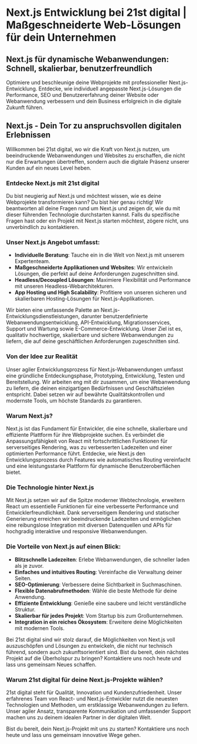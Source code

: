 # Next.js Entwicklung bei 21st digital | Maßgeschneiderte Web-Lösungen für dein Unternehmen

## Next.js für dynamische Webanwendungen: Schnell, skalierbar, benutzerfreundlich

Optimiere und beschleunige deine Webprojekte mit professioneller Next.js-Entwicklung. Entdecke, wie individuell angepasste Next.js-Lösungen die Performance, SEO und Benutzererfahrung deiner Website oder Webanwendung verbessern und dein Business erfolgreich in die digitale Zukunft führen.

## Next.js - Dein Tor zu anspruchsvollen digitalen Erlebnissen

Willkommen bei 21st digital, wo wir die Kraft von Next.js nutzen, um beeindruckende Webanwendungen und Websites zu erschaffen, die nicht nur die Erwartungen übertreffen, sondern auch die digitale Präsenz unserer Kunden auf ein neues Level heben.

### Entdecke Next.js mit 21st digital

Du bist neugierig auf Next.js und möchtest wissen, wie es deine Webprojekte transformieren kann? Du bist hier genau richtig! Wir beantworten all deine Fragen rund um Next.js und zeigen dir, wie du mit dieser führenden Technologie durchstarten kannst. Falls du spezifische Fragen hast oder ein Projekt mit Next.js starten möchtest, zögere nicht, uns unverbindlich zu kontaktieren.

### Unser Next.js Angebot umfasst:

- **Individuelle Beratung**: Tauche ein in die Welt von Next.js mit unserem Expertenteam.
- **Maßgeschneiderte Applikationen und Websites**: Wir entwickeln Lösungen, die perfekt auf deine Anforderungen zugeschnitten sind.
- **Headless/Decoupled Lösungen**: Maximiere Flexibilität und Performance mit unseren Headless-Webarchitekturen.
- **App Hosting und High Scalability**: Profitiere von unseren sicheren und skalierbaren Hosting-Lösungen für Next.js-Applikationen.

Wir bieten eine umfassende Palette an Next.js-Entwicklungsdienstleistungen, darunter benutzerdefinierte Webanwendungsentwicklung, API-Entwicklung, Migrationsservices, Support und Wartung sowie E-Commerce-Entwicklung. Unser Ziel ist es, qualitativ hochwertige, skalierbare und sichere Webanwendungen zu liefern, die auf deine geschäftlichen Anforderungen zugeschnitten sind.

### Von der Idee zur Realität

Unser agiler Entwicklungsprozess für Next.js-Webanwendungen umfasst eine gründliche Entdeckungsphase, Prototyping, Entwicklung, Testen und Bereitstellung. Wir arbeiten eng mit dir zusammen, um eine Webanwendung zu liefern, die deinen einzigartigen Bedürfnissen und Geschäftszielen entspricht. Dabei setzen wir auf bewährte Qualitätskontrollen und modernste Tools, um höchste Standards zu garantieren.

### Warum Next.js?

Next.js ist das Fundament für Entwickler, die eine schnelle, skalierbare und effiziente Plattform für ihre Webprojekte suchen. Es verbindet die Anpassungsfähigkeit von React mit fortschrittlichen Funktionen für serverseitiges Rendering, was zu verbesserten Ladezeiten und einer optimierten Performance führt. Entdecke, wie Next.js den Entwicklungsprozess durch Features wie automatisches Routing vereinfacht und eine leistungsstarke Plattform für dynamische Benutzeroberflächen bietet.

### Die Technologie hinter Next.js

Mit Next.js setzen wir auf die Spitze moderner Webtechnologie, erweitern React um essentielle Funktionen für eine verbesserte Performance und Entwicklerfreundlichkeit. Dank serverseitigem Rendering und statischer Generierung erreichen wir beeindruckende Ladezeiten und ermöglichen eine reibungslose Integration mit diversen Datenquellen und APIs für hochgradig interaktive und responsive Webanwendungen.

### Die Vorteile von Next.js auf einen Blick:

- **Blitzschnelle Ladezeiten**: Erlebe Webanwendungen, die schneller laden als je zuvor.
- **Einfaches und intuitives Routing**: Vereinfache die Verwaltung deiner Seiten.
- **SEO-Optimierung**: Verbessere deine Sichtbarkeit in Suchmaschinen.
- **Flexible Datenabrufmethoden**: Wähle die beste Methode für deine Anwendung.
- **Effiziente Entwicklung**: Genieße eine saubere und leicht verständliche Struktur.
- **Skalierbar für jedes Projekt**: Vom Startup bis zum Großunternehmen.
- **Integration in ein reiches Ökosystem**: Erweitere deine Möglichkeiten mit modernen Tools.

Bei 21st digital sind wir stolz darauf, die Möglichkeiten von Next.js voll auszuschöpfen und Lösungen zu entwickeln, die nicht nur technisch führend, sondern auch zukunftsorientiert sind. Bist du bereit, dein nächstes Projekt auf die Überholspur zu bringen? Kontaktiere uns noch heute und lass uns gemeinsam Neues schaffen.

### Warum 21st digital für deine Next.js-Projekte wählen?

21st digital steht für Qualität, Innovation und Kundenzufriedenheit. Unser erfahrenes Team von React- und Next.js-Entwickler nutzt die neuesten Technologien und Methoden, um erstklassige Webanwendungen zu liefern. Unser agiler Ansatz, transparente Kommunikation und umfassender Support machen uns zu deinem idealen Partner in der digitalen Welt.

Bist du bereit, dein Next.js-Projekt mit uns zu starten? Kontaktiere uns noch heute und lass uns gemeinsam innovative Wege gehen.
